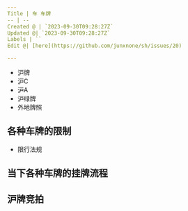 ```yaml
---
Title | 车 车牌
-- | --
Created @ | `2023-09-30T09:28:27Z`
Updated @| `2023-09-30T09:28:27Z`
Labels | ``
Edit @| [here](https://github.com/junxnone/sh/issues/20)

---
```

- 沪牌
-  沪C
  -  沪A
  -  沪绿牌
- 外地牌照


## 各种车牌的限制

- 限行法规

## 当下各种车牌的挂牌流程


## 沪牌竞拍



